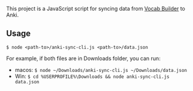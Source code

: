 This project is a JavaScript script for syncing data from [Vocab Builder](https://github.com/OahMada/vocab-builder-v2) to Anki.

## Usage

```
$ node <path-to>/anki-sync-cli.js <path-to>/data.json
```

For example, if both files are in Downloads folder, you can run:

- macos: `$ node ~/Downloads/anki-sync-cli.js ~/Downloads/data.json`
- Win: `$ cd %USERPROFILE%\Downloads && node anki-sync-cli.js data.json`
